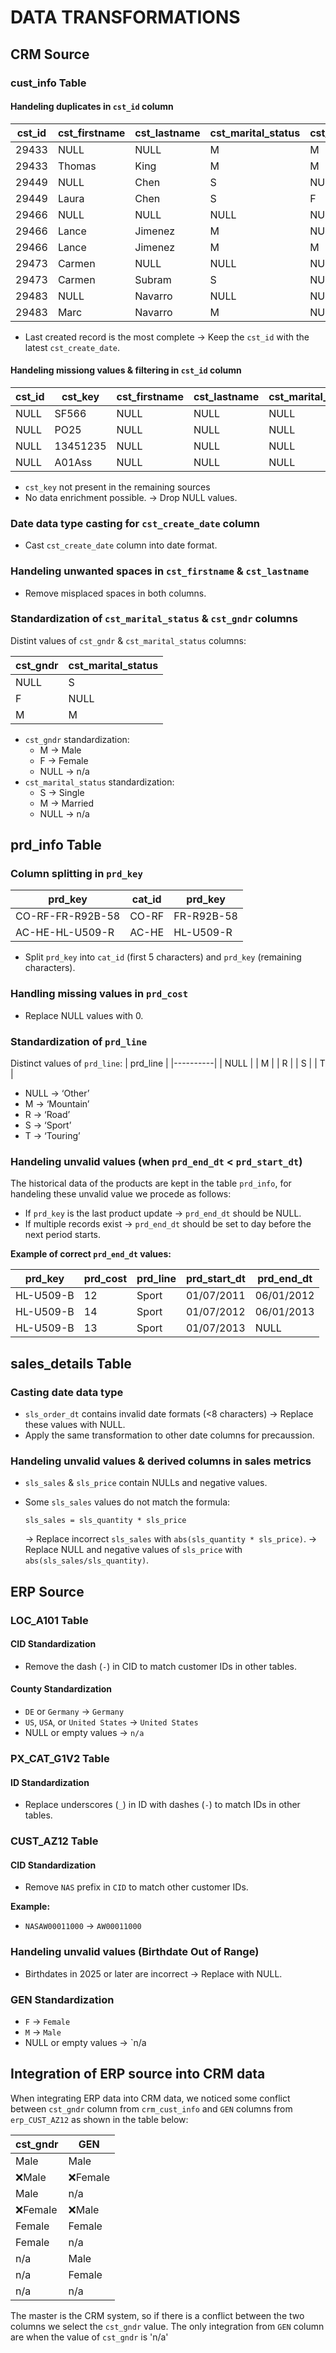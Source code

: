 # DATA TRANSFORMATIONS

## CRM Source

### cust_info Table

#### Handeling duplicates in `cst_id` column

| cst_id | cst_firstname | cst_lastname | cst_marital_status | cst_gndr | cst_create_date |
|--------|--------------|-------------|--------------------|---------|----------------|
| 29433  | NULL         | NULL        | M                  | M       | 25/01/2026     |
| 29433  | Thomas      | King        | M                  | M       | 27/01/2026     |
| 29449  | NULL        | Chen        | S                  | NULL    | 25/01/2026     |
| 29449  | Laura       | Chen        | S                  | F       | 26/01/2026     |
| 29466  | NULL        | NULL        | NULL               | NULL    | 25/01/2026     |
| 29466  | Lance       | Jimenez     | M                  | NULL    | 26/01/2026     |
| 29466  | Lance       | Jimenez     | M                  | M       | 27/01/2026     |
| 29473  | Carmen      | NULL        | NULL               | NULL    | 25/01/2026     |
| 29473  | Carmen      | Subram      | S                  | NULL    | 26/01/2026     |
| 29483  | NULL        | Navarro     | NULL               | NULL    | 25/01/2026     |
| 29483  | Marc        | Navarro     | M                  | NULL    | 27/01/2026     |

- Last created record is the most complete → Keep the `cst_id` with the latest `cst_create_date`.

#### Handeling missiong values & filtering in `cst_id` column

| cst_id | cst_key  | cst_firstname | cst_lastname | cst_marital_status | cst_gndr | cst_create_date |
|--------|---------|--------------|-------------|--------------------|---------|----------------|
| NULL   | SF566   | NULL         | NULL        | NULL               | NULL    | NULL          |
| NULL   | PO25    | NULL         | NULL        | NULL               | NULL    | NULL          |
| NULL   | 13451235| NULL         | NULL        | NULL               | NULL    | NULL          |
| NULL   | A01Ass  | NULL         | NULL        | NULL               | NULL    | NULL          |

- `cst_key` not present in the remaining sources
- No data enrichment possible.
→ Drop NULL values.

### Date data type casting for `cst_create_date` column
- Cast `cst_create_date` column into date format.

### Handeling unwanted spaces in `cst_firstname` & `cst_lastname`
- Remove misplaced spaces in both columns.

### Standardization of `cst_marital_status` & `cst_gndr` columns

Distint values of `cst_gndr` & `cst_marital_status` columns:

| cst_gndr | cst_marital_status |
|----------|--------------------|
| NULL     | S                  |
| F        | NULL               |
| M        | M                  |


- `cst_gndr` standardization:
  - M → Male
  - F → Female
  - NULL → n/a
- `cst_marital_status` standardization:
  - S → Single
  - M → Married
  - NULL → n/a

## prd_info Table

### Column splitting in `prd_key`

| prd_key           | cat_id  | prd_key        |
|------------------|--------|--------------|
| CO-RF-FR-R92B-58 | CO-RF  | FR-R92B-58   |
| AC-HE-HL-U509-R  | AC-HE  | HL-U509-R    |

- Split `prd_key` into `cat_id` (first 5 characters) and `prd_key` (remaining characters).

### Handling missing values in `prd_cost`
- Replace NULL values with 0.

### Standardization of `prd_line`

Distinct values of `prd_line`:
| prd_line |
|----------|
| NULL     |
| M        |
| R        |
| S        |
| T        |

- NULL → ‘Other’
- M → ‘Mountain’
- R → ‘Road’
- S → ‘Sport’
- T → ‘Touring’

### Handeling unvalid values (when `prd_end_dt` < `prd_start_dt`)
The historical data of the products are kept in the table `prd_info`, for handeling these unvalid value we procede as follows:
- If `prd_key` is the last product update → `prd_end_dt` should be NULL.
- If multiple records exist → `prd_end_dt` should be set to day before the next period starts.

**Example of correct `prd_end_dt` values:**

| prd_key  | prd_cost | prd_line | prd_start_dt | prd_end_dt |
|----------|---------|---------|-------------|------------|
| HL-U509-B | 12      | Sport   | 01/07/2011  | 06/01/2012 |
| HL-U509-B | 14      | Sport   | 01/07/2012  | 06/01/2013 |
| HL-U509-B | 13      | Sport   | 01/07/2013  | NULL       |

## sales_details Table

### Casting date data type
- `sls_order_dt` contains invalid date formats (<8 characters) → Replace these values with NULL.
- Apply the same transformation to other date columns for precaussion.

### Handeling unvalid values & derived columns in sales metrics 
- `sls_sales` & `sls_price` contain NULLs and negative values.
- Some `sls_sales` values do not match the formula:
  ```
  sls_sales = sls_quantity * sls_price
  ```
  
  → Replace incorrect `sls_sales` with `abs(sls_quantity * sls_price)`.
  → Replace NULL and negative values of `sls_price` with `abs(sls_sales/sls_quantity)`.

## ERP Source

### LOC_A101 Table

#### CID Standardization
- Remove the dash (`-`) in CID to match customer IDs in other tables.

#### County Standardization
- `DE` or `Germany` → `Germany`
- `US`, `USA`, or `United States` → `United States`
- NULL or empty values → `n/a`

### PX_CAT_G1V2 Table

#### ID Standardization
- Replace underscores (`_`) in ID with dashes (`-`) to match IDs in other tables.

### CUST_AZ12 Table

#### CID Standardization
- Remove `NAS` prefix in `CID` to match other customer IDs.

**Example:**
- `NASAW00011000` → `AW00011000`

### Handeling unvalid values (Birthdate Out of Range)
- Birthdates in 2025 or later are incorrect → Replace with NULL.

### GEN Standardization
- `F` → `Female`
- `M` → `Male`
- NULL or empty values → `n/a

## Integration of ERP source into CRM data

When integrating ERP data into CRM data, we noticed some conflict between `cst_gndr` column from `crm_cust_info` and `GEN` columns from `erp_CUST_AZ12` as shown in the table below:

|cst_gndr  |GEN      |
|----------|---------|
|Male      |Male     |
|❌Male    |❌Female|
|Male      |n/a      |
|❌Female  |❌Male  |
|Female     |Female  |
|Female     |n/a     |
|n/a        |Male    |
|n/a        |Female  |
|n/a        |n/a     |

The master is the CRM system, so if there is a conflict between the two columns we select the `cst_gndr` value. The only integration from `GEN` column are when the value of `cst_gndr` is 'n/a'